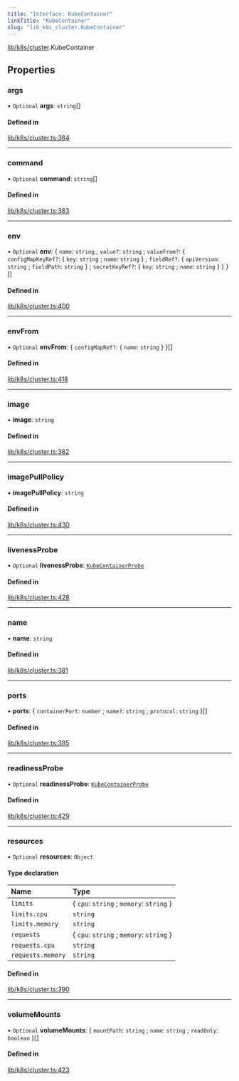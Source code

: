 ```yaml
---
title: "Interface: KubeContainer"
linkTitle: "KubeContainer"
slug: "lib_k8s_cluster.KubeContainer"
---
```


[lib/k8s/cluster](../modules/lib_k8s_cluster.md).KubeContainer

## Properties

### args

• `Optional` **args**: `string`[]

#### Defined in

[lib/k8s/cluster.ts:384](https://github.com/kinvolk/headlamp/blob/490b989/frontend/src/lib/k8s/cluster.ts#L384)

___

### command

• `Optional` **command**: `string`[]

#### Defined in

[lib/k8s/cluster.ts:383](https://github.com/kinvolk/headlamp/blob/490b989/frontend/src/lib/k8s/cluster.ts#L383)

___

### env

• `Optional` **env**: { `name`: `string` ; `value?`: `string` ; `valueFrom?`: { `configMapKeyRef?`: { `key`: `string` ; `name`: `string`  } ; `fieldRef?`: { `apiVersion`: `string` ; `fieldPath`: `string`  } ; `secretKeyRef?`: { `key`: `string` ; `name`: `string`  }  }  }[]

#### Defined in

[lib/k8s/cluster.ts:400](https://github.com/kinvolk/headlamp/blob/490b989/frontend/src/lib/k8s/cluster.ts#L400)

___

### envFrom

• `Optional` **envFrom**: { `configMapRef?`: { `name`: `string`  }  }[]

#### Defined in

[lib/k8s/cluster.ts:418](https://github.com/kinvolk/headlamp/blob/490b989/frontend/src/lib/k8s/cluster.ts#L418)

___

### image

• **image**: `string`

#### Defined in

[lib/k8s/cluster.ts:382](https://github.com/kinvolk/headlamp/blob/490b989/frontend/src/lib/k8s/cluster.ts#L382)

___

### imagePullPolicy

• **imagePullPolicy**: `string`

#### Defined in

[lib/k8s/cluster.ts:430](https://github.com/kinvolk/headlamp/blob/490b989/frontend/src/lib/k8s/cluster.ts#L430)

___

### livenessProbe

• `Optional` **livenessProbe**: [`KubeContainerProbe`](lib_k8s_cluster.KubeContainerProbe.md)

#### Defined in

[lib/k8s/cluster.ts:428](https://github.com/kinvolk/headlamp/blob/490b989/frontend/src/lib/k8s/cluster.ts#L428)

___

### name

• **name**: `string`

#### Defined in

[lib/k8s/cluster.ts:381](https://github.com/kinvolk/headlamp/blob/490b989/frontend/src/lib/k8s/cluster.ts#L381)

___

### ports

• **ports**: { `containerPort`: `number` ; `name?`: `string` ; `protocol`: `string`  }[]

#### Defined in

[lib/k8s/cluster.ts:385](https://github.com/kinvolk/headlamp/blob/490b989/frontend/src/lib/k8s/cluster.ts#L385)

___

### readinessProbe

• `Optional` **readinessProbe**: [`KubeContainerProbe`](lib_k8s_cluster.KubeContainerProbe.md)

#### Defined in

[lib/k8s/cluster.ts:429](https://github.com/kinvolk/headlamp/blob/490b989/frontend/src/lib/k8s/cluster.ts#L429)

___

### resources

• `Optional` **resources**: `Object`

#### Type declaration

| Name | Type |
| :------ | :------ |
| `limits` | { `cpu`: `string` ; `memory`: `string`  } |
| `limits.cpu` | `string` |
| `limits.memory` | `string` |
| `requests` | { `cpu`: `string` ; `memory`: `string`  } |
| `requests.cpu` | `string` |
| `requests.memory` | `string` |

#### Defined in

[lib/k8s/cluster.ts:390](https://github.com/kinvolk/headlamp/blob/490b989/frontend/src/lib/k8s/cluster.ts#L390)

___

### volumeMounts

• `Optional` **volumeMounts**: { `mountPath`: `string` ; `name`: `string` ; `readOnly`: `boolean`  }[]

#### Defined in

[lib/k8s/cluster.ts:423](https://github.com/kinvolk/headlamp/blob/490b989/frontend/src/lib/k8s/cluster.ts#L423)
